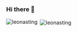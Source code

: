 ### Hi there 👋

<!--
**leonasting/leonasting** is a ✨ _special_ ✨ repository because its `README.md` (this file) appears on your GitHub profile.

Here are some ideas to get you started:

- 🔭 I’m currently working on ...
- 🌱 I’m currently learning ...
- 👯 I’m looking to collaborate on ...
- 🤔 I’m looking for help with ...
- 💬 Ask me about ...
- 📫 How to reach me: ...
- 😄 Pronouns: ...
- ⚡ Fun fact: ...
-->

<p><img align="left" src="https://github-readme-stats.vercel.app/api/top-langs?username=leonasting&show_icons=true&locale=en&layout=compact" alt="leonasting" /></p>
<p>&nbsp;<img align="center" src="https://github-readme-stats.vercel.app/api?username=leonasting&show_icons=true&locale=en" alt="leonasting" /></p>
